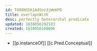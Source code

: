 ```yaml
---
id: T408NS5K1A4Soz3jWmKPD
title: overlapsWith
desc: perfectly heterarchal predicate
updated: 1638056292183
created: 1638056160096
---
```




- [[p.instanceOf]] [[c.Pred.Conceptual]]
